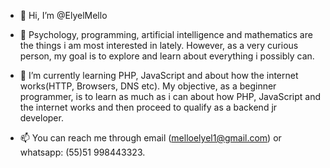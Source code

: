 - 👋 Hi, I’m @ElyelMello
- 👀 Psychology, programming, artificial intelligence and mathematics are the things i am most interested in lately. However, as a very curious 
person, my goal is to explore and learn about everything i possibly can.

- 🌱 I’m currently learning PHP, JavaScript and about how the internet works(HTTP, Browsers, DNS etc). My objective, as a beginner programmer, is to learn as much as i can about how PHP, JavaScript and the internet works and then proceed to qualify as a backend jr developer.


- 📫 You can reach me through email (melloelyel1@gmail.com) or whatsapp: (55)51 998443323.

<!---
ElyelMello/ElyelMello is a ✨ special ✨ repository because its `README.md` (this file) appears on your GitHub profile.
You can click the Preview link to take a look at your changes.
--->
